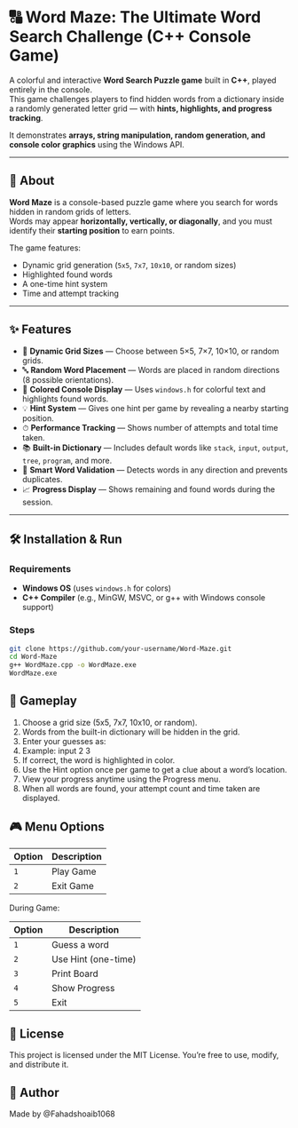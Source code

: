 # 🔠 Word Maze: The Ultimate Word Search Challenge (C++ Console Game)

A colorful and interactive **Word Search Puzzle game** built in **C++**, played entirely in the console.  
This game challenges players to find hidden words from a dictionary inside a randomly generated letter grid — with **hints, highlights, and progress tracking**.

It demonstrates **arrays, string manipulation, random generation, and console color graphics** using the Windows API.

---

## 📖 About

**Word Maze** is a console-based puzzle game where you search for words hidden in random grids of letters.  
Words may appear **horizontally, vertically, or diagonally**, and you must identify their **starting position** to earn points.  

The game features:
- Dynamic grid generation (`5x5`, `7x7`, `10x10`, or random sizes)
- Highlighted found words
- A one-time hint system
- Time and attempt tracking

---

## ✨ Features

- 🧩 **Dynamic Grid Sizes** — Choose between 5×5, 7×7, 10×10, or random grids.  
- 🔤 **Random Word Placement** — Words are placed in random directions (8 possible orientations).  
- 🎨 **Colored Console Display** — Uses `windows.h` for colorful text and highlights found words.  
- 💡 **Hint System** — Gives one hint per game by revealing a nearby starting position.  
- ⏱ **Performance Tracking** — Shows number of attempts and total time taken.  
- 📚 **Built-in Dictionary** — Includes default words like `stack`, `input`, `output`, `tree`, `program`, and more.  
- 🧠 **Smart Word Validation** — Detects words in any direction and prevents duplicates.  
- 📈 **Progress Display** — Shows remaining and found words during the session.  

---

## 🛠 Installation & Run

### Requirements
- **Windows OS** (uses `windows.h` for colors)  
- **C++ Compiler** (e.g., MinGW, MSVC, or g++ with Windows console support)  

### Steps 
   ```bash
   git clone https://github.com/your-username/Word-Maze.git
   cd Word-Maze
   g++ WordMaze.cpp -o WordMaze.exe
   WordMaze.exe
   ```

## 🚀 Gameplay

1. Choose a grid size (5x5, 7x7, 10x10, or random).
2. Words from the built-in dictionary will be hidden in the grid.
3. Enter your guesses as: <word> <row> <column>
4. Example: input 2 3
5. If correct, the word is highlighted in color.
6. Use the Hint option once per game to get a clue about a word’s location.
7. View your progress anytime using the Progress menu.
8. When all words are found, your attempt count and time taken are displayed.

## 🎮 Menu Options

| Option | Description |
|--------|-------------|
| `1` | Play Game |
| `2` | Exit Game |

During Game:

| Option | Description |
|--------|-------------|
| `1` | Guess a word |
| `2` | Use Hint (one-time) |
| `3` | Print Board |
| `4` | Show Progress |
| `5` | Exit |

## 📜 License

This project is licensed under the MIT License.
You’re free to use, modify, and distribute it.

## 👤 Author

Made by @Fahadshoaib1068
